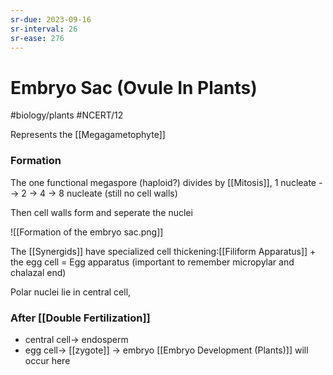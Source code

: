 ```yaml
---
sr-due: 2023-09-16
sr-interval: 26
sr-ease: 276
---
```

# Embryo Sac (Ovule In Plants)
#biology/plants #NCERT/12 

Represents the [[Megagametophyte]]

### Formation
The one functional megaspore (haploid?) divides by [[Mitosis]],
1 nucleate --> 2 -> 4 -> 8 nucleate (still no cell walls)

Then cell walls form and seperate the nuclei

![[Formation of the embryo sac.png]]

The [[Synergids]] have specialized cell thickening:[[Filiform Apparatus]]
\+ the egg cell = Egg apparatus
(important to remember micropylar and chalazal end)

Polar nuclei lie in central cell,

### After [[Double Fertilization]] 
- central cell-> endosperm
- egg cell-> [[zygote]] -> embryo
[[Embryo Development (Plants)]] will occur here